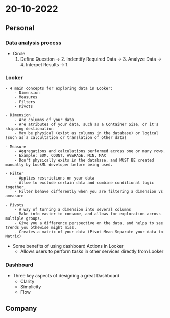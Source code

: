 # 20-10-2022

## Personal

### Data analysis process

- Circle
    1. Define Question -> 2. Indentify Required Data -> 3. Analyze Data -> 4. Interpet Results -> 1.

### Looker

    - 4 main concepts for exploring data in Looker:
        - Dimension
        - Measures
        - Filters
        - Pivots

    - Dimension
        - Are columns of your data
        - Are atributes of your data, such as a Container Size, or it's shipping destionation
        - May be physical (exist as columns in the database) or logical (such as a calcultation or translation of other data)

    - Measure
        - Aggregations and calculations performed across one or many rows.
        - Example: SUM, COUNT, AVERAGE, MIN, MAX
        - Don't physically exits in the database, and MUST BE created manually by LookML developer before being used.

    - Filter
        - Applies restrictions on your data
        - Allow to exclude certain data and combine conditional logic together.
        - Filter behave differently when you are filtering a dimension vs ameasure

    - Pivots
        - A way of turning a dimension into several columns
        - Make info easier to consume, and allows for exploration across multiple groups.
        - Give you a difference perspective on the data, and helps to see trends you othewise might miss.
        - Creates a matrix of your data (Pivot Mean Separate your data to Matrix)

- Some benefits of using dashboard Actions in Looker
    - Allows users to perform tasks in other services directly from Looker



### Dashboard

- Three key aspects of designing a great Dashboard
  - Clarity
  - Simplicity
  - Flow

## Company
